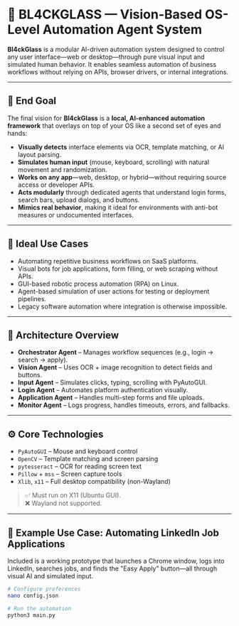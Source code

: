 # 🧠 BL4CKGLASS — Vision-Based OS-Level Automation Agent System

**Bl4ckGlass** is a modular AI-driven automation system designed to control any user interface—web or desktop—through pure visual input and simulated human behavior. It enables seamless automation of business workflows without relying on APIs, browser drivers, or internal integrations.

---

## 🔮 End Goal

The final vision for **Bl4ckGlass** is a **local, AI-enhanced automation framework** that overlays on top of your OS like a second set of eyes and hands:

- **Visually detects** interface elements via OCR, template matching, or AI layout parsing.
- **Simulates human input** (mouse, keyboard, scrolling) with natural movement and randomization.
- **Works on any app**—web, desktop, or hybrid—without requiring source access or developer APIs.
- **Acts modularly** through dedicated agents that understand login forms, search bars, upload dialogs, and buttons.
- **Mimics real behavior**, making it ideal for environments with anti-bot measures or undocumented interfaces.

---

## 🎯 Ideal Use Cases

- Automating repetitive business workflows on SaaS platforms.
- Visual bots for job applications, form filling, or web scraping without APIs.
- GUI-based robotic process automation (RPA) on Linux.
- Agent-based simulation of user actions for testing or deployment pipelines.
- Legacy software automation where integration is otherwise impossible.

---

## 🧱 Architecture Overview

- **Orchestrator Agent** – Manages workflow sequences (e.g., login → search → apply).
- **Vision Agent** – Uses OCR + image recognition to detect fields and buttons.
- **Input Agent** – Simulates clicks, typing, scrolling with PyAutoGUI.
- **Login Agent** – Automates platform authentication visually.
- **Application Agent** – Handles multi-step forms and file uploads.
- **Monitor Agent** – Logs progress, handles timeouts, errors, and fallbacks.

---

## ⚙️ Core Technologies

- `PyAutoGUI` – Mouse and keyboard control  
- `OpenCV` – Template matching and screen parsing  
- `pytesseract` – OCR for reading screen text  
- `Pillow` + `mss` – Screen capture tools  
- `Xlib`, `x11` – Full desktop compatibility (non-Wayland)

> ✅ Must run on X11 (Ubuntu GUI).  
> ❌ Wayland not supported.

---

## 🔧 Example Use Case: Automating LinkedIn Job Applications

Included is a working prototype that launches a Chrome window, logs into LinkedIn, searches jobs, and finds the "Easy Apply" button—all through visual AI and simulated input.

```bash
# Configure preferences
nano config.json

# Run the automation
python3 main.py
